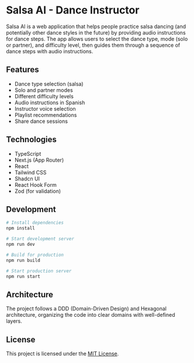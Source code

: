 # Salsa AI - Dance Instructor

Salsa AI is a web application that helps people practice salsa dancing (and potentially other dance styles in the future) by providing audio instructions for dance steps. The app allows users to select the dance type, mode (solo or partner), and difficulty level, then guides them through a sequence of dance steps with audio instructions.

## Features

- Dance type selection (salsa)
- Solo and partner modes
- Different difficulty levels
- Audio instructions in Spanish
- Instructor voice selection
- Playlist recommendations
- Share dance sessions

## Technologies

- TypeScript
- Next.js (App Router)
- React
- Tailwind CSS
- Shadcn UI
- React Hook Form
- Zod (for validation)

## Development

```bash
# Install dependencies
npm install

# Start development server
npm run dev

# Build for production
npm run build

# Start production server
npm run start
```

## Architecture

The project follows a DDD (Domain-Driven Design) and Hexagonal architecture, organizing the code into clear domains with well-defined layers.

## License

This project is licensed under the [MIT License](./LICENSE.txt).
